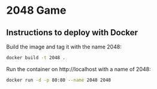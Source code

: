 # 2048 Game

## Instructions to deploy with Docker

Build the image and tag it with the name 2048:

```sh
docker build -t 2048 .
```

Run the container on http://localhost with a name of 2048:

```sh
docker run -d -p 80:80 --name 2048 2048
```
